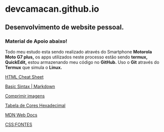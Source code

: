 # devcamacan.github.io

## Desenvolvimento de website pessoal.

### Material de Apoio abaixo!

Todo meu estudo esta sendo realizado através
do Smartphone **Motorola Moto G7 plus,**
os apps utilizados neste processo estão sendo **termux,**
**QuickEdit,** estou armazenando meu código no **GitHub.**
Uso o **Git** através do **Termux** que simula o **Linux.**

[HTML Cheat Sheet](https://www.google.com/amp/s/htmlcheatsheet.com/m/)

[Basic Sintax | Markdown](https://www.markdownguide.org/basic-syntax/)

[Comprimir imagens](https://tinypng.com/)

[Tabela de Cores Hexadecimal](https://celke.com.br/artigo/tabela-de-cores-html-nome-hexadecimal-rgb)

[MDN Web Docs](https://developer.mozilla.org/pt-BR/)

[CSS:FONTES](https://www.w3.org/Style/Examples/007/fonts.pt_BR.html)